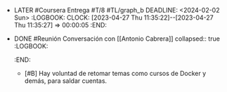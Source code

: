 - LATER #Coursera Entrega #T/8 #TL/graph_b
  DEADLINE: <2024-02-02 Sun>
  :LOGBOOK:
  CLOCK: [2023-04-27 Thu 11:35:22]--[2023-04-27 Thu 11:35:27] =>  00:00:05
  :END:
- DONE #Reunión Conversación con [[Antonio Cabrera]]
  collapsed:: true
  :LOGBOOK:

  :END:
  - [#B] Hay voluntad de retomar temas como cursos de Docker y demás, para saldar cuentas.

